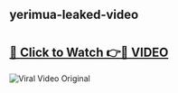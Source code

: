 ## yerimua-leaked-video 

# <h2><a href="http://freeplayer.one?title=yerimua-leaked-video&ref=21J">🔗 Click to Watch 👉🔴 VIDEO</a></h2>

<a href="http://freeplayer.one?title=yerimua-leaked-video&ref=21J" rel="nofollow" data-target="animated-image.originalLink"><img src="https://i.ibb.co.com/xMMVF88/686577567.gif" alt="Viral Video Original" style="max-width: 100%; display: inline-block;" data-target="animated-image.originalImage"></a>

